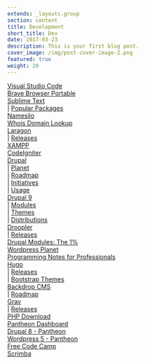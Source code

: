 ```yaml
---
extends: _layouts.group
section: content
title: Development
short_title: Dev
date: 2017-03-23
description: This is your first blog post.
cover_image: /img/post-cover-image-2.png
featured: true
weight: 20
---
```

<div class="grid grid-cols-1 xl:grid-cols-2">
    <div>
        <a href="https://code.visualstudio.com/download">Visual Studio Code</a>
    </div>
    <div>
        <a href="https://github.com/portapps/brave-portable/releases">Brave Browser Portable</a>
    </div>
    <div>
        <a href="https://www.sublimetext.com/3">Sublime Text</a>
        <div class="sm:inline-block"> | <a href="https://packagecontrol.io/browse/popular">Popular Packages</a></div>
    </div>
    <div>
        <a href="http://www.namesilo.com">Namesilo</a>
    </div>
    <div>
        <a href="https://www.whois.com/whois/">Whois Domain Lookup</a>
    </div>
    <div>
        <a href="http://www.laragon.org/">Laragon</a>
        <div class="sm:inline-block"> | <a href="https://github.com/leokhoa/laragon/releases">Releases</a></div>
    </div>
    <div>
        <a href="https://www.apachefriends.org/download.html">XAMPP</a>
    </div>
    <div>
        <a href="http://www.codeigniter.com/">CodeIgniter</a>
    </div>
    <div>
        <a href="http://drupal.org/">Drupal</a>
        <div class="sm:inline-block"> | <a href="http://drupal.org/planet">Planet</a></div>
        <div class="sm:inline-block"> | <a href="https://www.drupal.org/core/roadmap">Roadmap</a></div>
        <div class="sm:inline-block"> | <a href="https://www.drupal.org/about/strategic-initiatives">Initiatives</a></div>
        <div class="sm:inline-block"> | <a href="https://www.drupal.org/project/usage/">Usage</a></div>
    </div>
    <div>
        <a href="https://www.drupal.org/about/9">Drupal 9</a>
        <div class="sm:inline-block"> | <a
            href="https://www.drupal.org/project/project_module?f%5B0%5D=&amp;f%5B1%5D=&amp;f%5B2%5D=&amp;f%5B3%5D=sm_core_compatibility%3A9&amp;f%5B4%5D=sm_field_project_type%3Afull&amp;f%5B5%5D=&amp;f%5B6%5D=&amp;text=&amp;solrsort=ds_project_latest_release+desc&amp;op=Search">Modules</a></div>
        <div class="sm:inline-block"> | <a
            href="https://www.drupal.org/project/project_theme?f%5B0%5D=&amp;f%5B1%5D=&amp;f%5B2%5D=sm_core_compatibility%3A9&amp;f%5B3%5D=sm_field_project_type%3Afull&amp;f%5B4%5D=&amp;f%5B5%5D=&amp;text=&amp;solrsort=ds_project_latest_release+desc&amp;op=Search">Themes</a></div>
        <div class="sm:inline-block"> | <a
            href="https://www.drupal.org/project/project_distribution?f%5B0%5D=&amp;f%5B1%5D=&amp;f%5B2%5D=sm_core_compatibility%3A9&amp;f%5B3%5D=sm_field_project_type%3Afull&amp;f%5B4%5D=&amp;f%5B5%5D=&amp;text=&amp;solrsort=ds_project_latest_release+desc&amp;op=Search">Distributions</a></div>
    </div>
    <div>
        <a href="https://github.com/droptica/droopler_project/releases">Droopler</a>
        <div class="sm:inline-block"> | <a href="https://www.drupal.org/project/droopler/releases">Releases</a></div>
    </div>
    <div>
        <a href="http://gogrow.org/tutorials">Drupal Modules: The 1%</a>
    </div>
    <div>
        <a href="http://planet.wordpress.org">Wordpress Planet</a>
    </div>
    <div>
        <a href="http://goalkicker.com/">Programming Notes for Professionals</a>
    </div>
    <div>
        <a href="https://gohugo.io/">Hugo</a>
        <div class="sm:inline-block"> | <a href="https://github.com/gohugoio/hugo/releases">Releases</a></div>
        <div class="sm:inline-block"> | <a href="https://themes.gohugo.io/tags/bootstrap/">Bootstrap Themes</a></div>
    </div>
    <div>
        <a href="http://backdropcms.org">Backdrop CMS</a>
        <div class="sm:inline-block"> | <a href="http://backdropcms.org/roadmap">Roadmap</a></div>
    </div>
    <div>
        <a href="http://getgrav.org/">Grav</a>
        <div class="sm:inline-block"> | <a href="https://github.com/getgrav/grav/releases">Releases</a></div>
    </div>
    <div>
        <a href="http://php-download.com/">PHP Download</a>
    </div>
    <div>
        <a href="http://dashboard.pantheon.io">Pantheon Dashboard</a>
    </div>
    <div>
        <a href="http://dev-drpl-8.pantheonsite.io">Drupal 8 - Pantheon</a>
    </div>
    <div>
        <a href="http://dev-wp4.pantheonsite.io/wp-admin/">Wordpress 5 - Pantheon</a>
    </div>
    <div>
        <a href="https://learn.freecodecamp.org/">Free Code Camp</a>
    </div>
    <div>
        <a href="https://scrimba.com/">Scrimba</a>
    </div>
</div>

